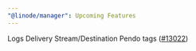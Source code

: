 ```yaml
---
"@linode/manager": Upcoming Features
---
```


Logs Delivery Stream/Destination Pendo tags ([#13022](https://github.com/linode/manager/pull/13022))
